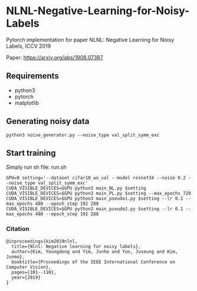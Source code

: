 # NLNL-Negative-Learning-for-Noisy-Labels

Pytorch implementation for paper NLNL: Negative Learning for Noisy Labels, ICCV 2019

Paper: https://arxiv.org/abs/1908.07387

## Requirements

- python3
- pytorch
- matplotlib

## Generating noisy data

```
python3 noise_generator.py --noise_type val_split_symm_exc
```

## Start training

Simply run sh file: run.sh

```
GPU=0 setting='--dataset cifar10_wo_val --model resnet34 --noise 0.2 --noise_type val_split_symm_exc'
CUDA_VISIBLE_DEVICES=$GPU python3 main_NL.py $setting
CUDA_VISIBLE_DEVICES=$GPU python3 main_PL.py $setting --max_epochs 720
CUDA_VISIBLE_DEVICES=$GPU python3 main_pseudo1.py $setting --lr 0.1 --max_epochs 480 --epoch_step 192 288
CUDA_VISIBLE_DEVICES=$GPU python3 main_pseudo2.py $setting --lr 0.1 --max_epochs 480 --epoch_step 192 288
```

### Citation

```
@inproceedings{kim2019nlnl,
  title={Nlnl: Negative learning for noisy labels},
  author={Kim, Youngdong and Yim, Junho and Yun, Juseung and Kim, Junmo},
  booktitle={Proceedings of the IEEE International Conference on Computer Vision},
  pages={101--110},
  year={2019}
}
```
